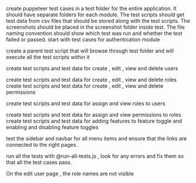 create puppeteer test cases in a test folder for the entire application. It should have separate folders for each module. The test scripts should get test data from csv files that should be stored along with the test scripts. The screenshots should be placed in the screenshot folder inside test. The file naming convention should show which test was run and whether the test failed or passed. start with test cases for authentication module

create a parent test script that will browse through test folder and will execute all the test scripts within it

create test scripts and test data for create , edit , view and delete users

create test scripts and test data for create , edit , view and delete roles
create test scripts and test data for create , edit , view and delete permissions

create test scripts and test data for assign and view roles to users 

create test scripts and test data for assign and view permissions to roles 
create test scripts and test data for adding features to feature toggle and enabling and disabling feature toggles

test the sidebar and navbar for all menu items and ensure that the links are connected to the right pages. 

run all the tests with @run-all-tests.js , look for any errors and fix them so that all the test cases pass.


On the edit user page , the role names are not visible
